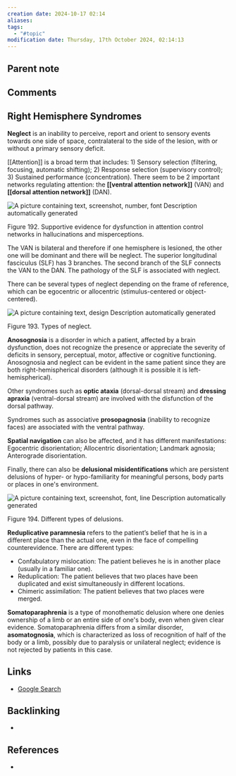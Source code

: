 ```yaml
---
creation date: 2024-10-17 02:14
aliases: 
tags:
  - "#topic"
modification date: Thursday, 17th October 2024, 02:14:13
---
```


## Parent note

## Comments
## Right Hemisphere Syndromes

**Neglect** is an inability to perceive, report and orient to sensory events towards one side of space, contralateral to the side of the lesion, with or without a primary sensory deficit.

[[Attention]] is a broad term that includes: 1) Sensory selection (filtering, focusing, automatic shifting); 2) Response selection (supervisory control); 3) Sustained performance (concentration). There seem to be 2 important networks regulating attention: the **[[ventral attention network]]** (VAN) and **[[dorsal attention network]]** (DAN).

![A picture containing text, screenshot, number, font  Description automatically generated](<2 - Source Material/Masters/attachments/A picture containing text screenshot number font  Description automatically generated.png>)

Figure 192. Supportive evidence for dysfunction in attention control networks in hallucinations and misperceptions.

The VAN is bilateral and therefore if one hemisphere is lesioned, the other one will be dominant and there will be neglect. The superior longitudinal fasciculus (SLF) has 3 branches. The second branch of the SLF connects the VAN to the DAN. The pathology of the SLF is associated with neglect.

There can be several types of neglect depending on the frame of reference, which can be egocentric or allocentric (stimulus-centered or object-centered).

![A picture containing text, design  Description automatically generated](<2 - Source Material/Masters/attachments/A picture containing text design  Description automatically generated.png>)

Figure 193. Types of neglect.

**Anosognosia** is a disorder in which a patient, affected by a brain dysfunction, does not recognize the presence or appreciate the severity of deficits in sensory, perceptual, motor, affective or cognitive functioning. Anosognosia and neglect can be evident in the same patient since they are both right-hemispherical disorders (although it is possible it is left-hemispherical).

Other syndromes such as **optic ataxia** (dorsal-dorsal stream) and **dressing apraxia** (ventral-dorsal stream) are involved with the disfunction of the dorsal pathway.

Syndromes such as associative **prosopagnosia** (inability to recognize faces) are associated with the ventral pathway.

**Spatial navigation** can also be affected, and it has different manifestations: Egocentric disorientation; Allocentric disorientation; Landmark agnosia; Anterograde disorientation.

Finally, there can also be **delusional misidentifications** which are persistent delusions of hyper- or hypo-familiarity for meaningful persons, body parts or places in one's environment.

![A picture containing text, screenshot, font, line  Description automatically generated](<2 - Source Material/Masters/attachments/A picture containing text screenshot font line  Description automatically generated.png>)

Figure 194. Different types of delusions.

**Reduplicative paramnesia** refers to the patient’s belief that he is in a different place than the actual one, even in the face of compelling counterevidence. There are different types:

- Confabulatory mislocation: The patient believes he is in another place (usually in a familiar one).
- Reduplication: The patient believes that two places have been duplicated and exist simultaneously in different locations.
- Chimeric assimilation: The patient believes that two places were merged.

**Somatoparaphrenia** is a type of monothematic delusion where one denies ownership of a limb or an entire side of one's body, even when given clear evidence. Somatoparaphrenia differs from a similar disorder, **asomatognosia**, which is characterized as loss of recognition of half of the body or a limb, possibly due to paralysis or unilateral neglect; evidence is not rejected by patients in this case.

## Links
- [Google Search](https://www.google.com/search?q=Right+Hemisphere+Syndromes)

## Backlinking
+ 
## References
+ 